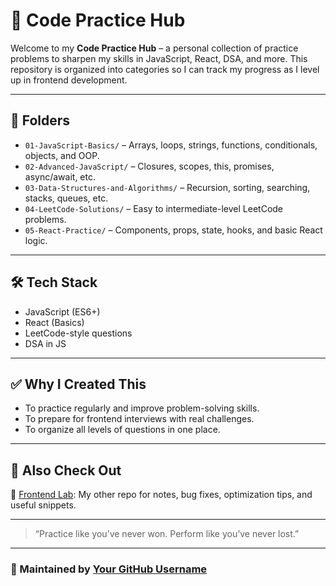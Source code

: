 # 🧠 Code Practice Hub

Welcome to my **Code Practice Hub** – a personal collection of practice problems to sharpen my skills in JavaScript, React, DSA, and more. This repository is organized into categories so I can track my progress as I level up in frontend development.

---

## 📂 Folders

- `01-JavaScript-Basics/` – Arrays, loops, strings, functions, conditionals, objects, and OOP.
- `02-Advanced-JavaScript/` – Closures, scopes, this, promises, async/await, etc.
- `03-Data-Structures-and-Algorithms/` – Recursion, sorting, searching, stacks, queues, etc.
- `04-LeetCode-Solutions/` – Easy to intermediate-level LeetCode problems.
- `05-React-Practice/` – Components, props, state, hooks, and basic React logic.

---

## 🛠️ Tech Stack

- JavaScript (ES6+)
- React (Basics)
- LeetCode-style questions
- DSA in JS

---

## ✅ Why I Created This

- To practice regularly and improve problem-solving skills.
- To prepare for frontend interviews with real challenges.
- To organize all levels of questions in one place.

---

## 📌 Also Check Out

🧪 [Frontend Lab](https://github.com/your-username/frontend-lab): My other repo for notes, bug fixes, optimization tips, and useful snippets.

---

> “Practice like you’ve never won. Perform like you’ve never lost.”

---

### 🔗 Maintained by [Your GitHub Username](https://github.com/your-username)
